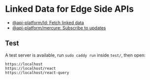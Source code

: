 # Linked Data for Edge Side APIs 

- [@api-platform/ld: Fetch linked data](/packages/ld/README.md) 
- [@api-platform/mercure: Subscribe to updates](/packages/mercure/README.md) 

## Test

A test server is available, run `sudo caddy run` inside `test/`, then open: 
```
https://localhost
https://localhost/react
https://localhost/react-query
```
